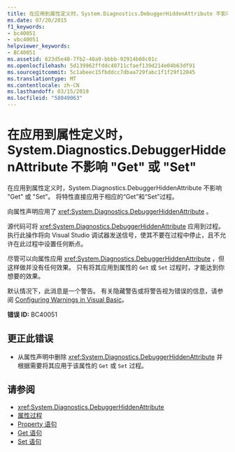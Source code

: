```yaml
---
title: 在应用到属性定义时，System.Diagnostics.DebuggerHiddenAttribute 不影响 "Get" 或 "Set"
ms.date: 07/20/2015
f1_keywords:
- bc40051
- vbc40051
helpviewer_keywords:
- BC40051
ms.assetid: 623d5e48-7fb2-48a9-bbbb-92914b08c01c
ms.openlocfilehash: 5d139962ffddc40711cfaef139d214e04b63df91
ms.sourcegitcommit: 5c1abeec15fbddcc7dbaa729fabc1f1f29f12045
ms.translationtype: MT
ms.contentlocale: zh-CN
ms.lasthandoff: 03/15/2019
ms.locfileid: "58049063"
---
```

# <a name="systemdiagnosticsdebuggerhiddenattribute-does-not-affect-get-or-set-when-applied-to-the-property-definition"></a>在应用到属性定义时，System.Diagnostics.DebuggerHiddenAttribute 不影响 "Get" 或 "Set"
在应用到属性定义时，System.Diagnostics.DebuggerHiddenAttribute 不影响 "Get" 或 "Set"。 将特性直接应用于相应的“Get”和“Set”过程。  
  
 向属性声明应用了 <xref:System.Diagnostics.DebuggerHiddenAttribute> 。  
  
 源代码可将 <xref:System.Diagnostics.DebuggerHiddenAttribute> 应用到过程。 执行此操作将向 Visual Studio 调试器发送信号，使其不要在过程中停止，且不允许在此过程中设置任何断点。  
  
 尽管可以向属性应用 <xref:System.Diagnostics.DebuggerHiddenAttribute> ，但这样做并没有任何效果。 只有将其应用到属性的 `Get` 或 `Set` 过程时，才能达到你想要的效果。  
  
 默认情况下，此消息是一个警告。 有关隐藏警告或将警告视为错误的信息，请参阅 [Configuring Warnings in Visual Basic](/visualstudio/ide/configuring-warnings-in-visual-basic)。  
  
 **错误 ID:** BC40051  
  
## <a name="to-correct-this-error"></a>更正此错误  
  
-   从属性声明中删除 <xref:System.Diagnostics.DebuggerHiddenAttribute> 并根据需要将其应用于该属性的 `Get` 或 `Set` 过程。  
  
## <a name="see-also"></a>请参阅

- <xref:System.Diagnostics.DebuggerHiddenAttribute>
- [属性过程](../../visual-basic/programming-guide/language-features/procedures/property-procedures.md)
- [Property 语句](../../visual-basic/language-reference/statements/property-statement.md)
- [Get 语句](../../visual-basic/language-reference/statements/get-statement.md)
- [Set 语句](../../visual-basic/language-reference/statements/set-statement.md)
